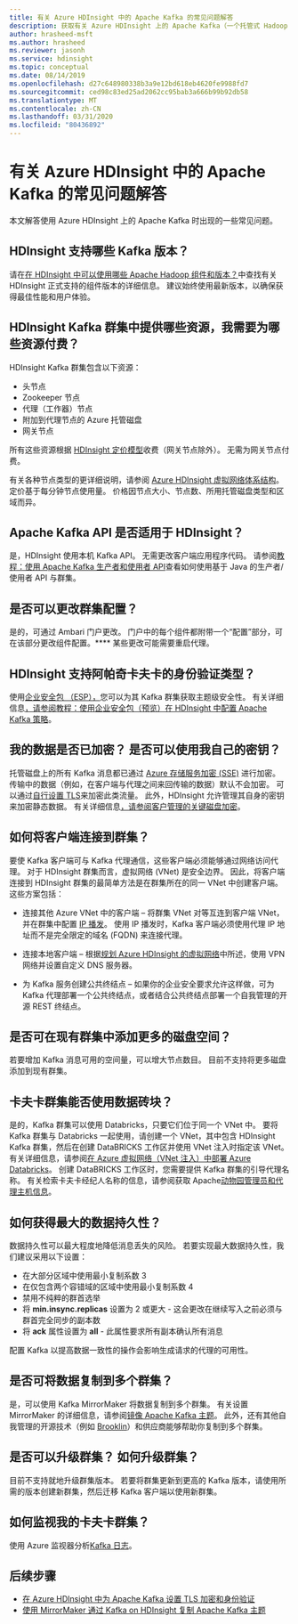 ```yaml
---
title: 有关 Azure HDInsight 中的 Apache Kafka 的常见问题解答
description: 获取有关 Azure HDInsight 上的 Apache Kafka（一个托管式 Hadoop 云服务）的常见问题的解答。
author: hrasheed-msft
ms.author: hrasheed
ms.reviewer: jasonh
ms.service: hdinsight
ms.topic: conceptual
ms.date: 08/14/2019
ms.openlocfilehash: d27c648980338b3a9e12bd618eb4620fe9988fd7
ms.sourcegitcommit: ced98c83ed25ad2062cc95bab3a666b99b92db58
ms.translationtype: MT
ms.contentlocale: zh-CN
ms.lasthandoff: 03/31/2020
ms.locfileid: "80436892"
---
```

# <a name="frequently-asked-questions-about-apache-kafka-in-azure-hdinsight"></a>有关 Azure HDInsight 中的 Apache Kafka 的常见问题解答

本文解答使用 Azure HDInsight 上的 Apache Kafka 时出现的一些常见问题。

## <a name="what-kafka-versions-are-supported-by-hdinsight"></a>HDInsight 支持哪些 Kafka 版本？

请在[在 HDInsight 中可以使用哪些 Apache Hadoop 组件和版本？](../hdinsight-component-versioning.md#supported-hdinsight-versions)中查找有关 HDInsight 正式支持的组件版本的详细信息。 建议始终使用最新版本，以确保获得最佳性能和用户体验。

## <a name="what-resources-are-provided-in-an-hdinsight-kafka-cluster-and-what-resources-am-i-charged-for"></a>HDInsight Kafka 群集中提供哪些资源，我需要为哪些资源付费？

HDInsight Kafka 群集包含以下资源：

* 头节点
* Zookeeper 节点
* 代理（工作器）节点 
* 附加到代理节点的 Azure 托管磁盘
* 网关节点

所有这些资源根据 [HDInsight 定价模型](https://azure.microsoft.com/pricing/details/hdinsight/)收费（网关节点除外）。 无需为网关节点付费。

有关各种节点类型的更详细说明，请参阅 [Azure HDInsight 虚拟网络体系结构](../hdinsight-virtual-network-architecture.md)。 定价基于每分钟节点使用量。 价格因节点大小、节点数、所用托管磁盘类型和区域而异。

## <a name="do-apache-kafka-apis-work-with-hdinsight"></a>Apache Kafka API 是否适用于 HDInsight？

是，HDInsight 使用本机 Kafka API。 无需更改客户端应用程序代码。 请参阅[教程：使用 Apache Kafka 生产者和使用者 API](./apache-kafka-producer-consumer-api.md)查看如何使用基于 Java 的生产者/使用者 API 与群集。

## <a name="can-i-change-cluster-configurations"></a>是否可以更改群集配置？

是的，可通过 Ambari 门户更改。 门户中的每个组件都附带一个“配置”部分，可在该部分更改组件配置。**** 某些更改可能需要重启代理。

## <a name="what-type-of-authentication-does-hdinsight-support-for-apache-kafka"></a>HDInsight 支持阿帕奇卡夫卡的身份验证类型？

使用[企业安全包 （ESP），](../domain-joined/apache-domain-joined-architecture.md)您可以为其 Kafka 群集获取主题级安全性。 有关详细信息[，请参阅教程：使用企业安全包（预览）在 HDInsight 中配置 Apache Kafka 策略](../domain-joined/apache-domain-joined-run-kafka.md)。

## <a name="is-my-data-encrypted-can-i-use-my-own-keys"></a>我的数据是否已加密？ 是否可以使用我自己的密钥？

托管磁盘上的所有 Kafka 消息都已通过 [Azure 存储服务加密 (SSE)](../../storage/common/storage-service-encryption.md) 进行加密。 传输中的数据（例如，在客户端与代理之间来回传输的数据）默认不会加密。 可以通过[自行设置 TLS](./apache-kafka-ssl-encryption-authentication.md)来加密此类流量。 此外，HDInsight 允许管理其自身的密钥来加密静态数据。 有关详细信息[，请参阅客户管理的关键磁盘加密](../disk-encryption.md)。

## <a name="how-do-i-connect-clients-to-my-cluster"></a>如何将客户端连接到群集？

要使 Kafka 客户端可与 Kafka 代理通信，这些客户端必须能够通过网络访问代理。 对于 HDInsight 群集而言，虚拟网络 (VNet) 是安全边界。 因此，将客户端连接到 HDInsight 群集的最简单方法是在群集所在的同一 VNet 中创建客户端。 这些方案包括：

* 连接其他 Azure VNet 中的客户端 – 将群集 VNet 对等互连到客户端 VNet，并在群集中配置 [IP 播发](apache-kafka-connect-vpn-gateway.md#configure-kafka-for-ip-advertising)。 使用 IP 播发时，Kafka 客户端必须使用代理 IP 地址而不是完全限定的域名 (FQDN) 来连接代理。

* 连接本地客户端 – 根据[规划 Azure HDInsight 的虚拟网络](../hdinsight-plan-virtual-network-deployment.md)中所述，使用 VPN 网络并设置自定义 DNS 服务器。

* 为 Kafka 服务创建公共终结点 – 如果你的企业安全要求允许这样做，可为 Kafka 代理部署一个公共终结点，或者结合公共终结点部署一个自我管理的开源 REST 终结点。

## <a name="can-i-add-more-disk-space-on-an-existing-cluster"></a>是否可在现有群集中添加更多的磁盘空间？

若要增加 Kafka 消息可用的空间量，可以增大节点数目。 目前不支持将更多磁盘添加到现有群集。

## <a name="can-a-kafka-cluster-work-with-databricks"></a>卡夫卡群集能否使用数据砖块？ 

是的，Kafka 群集可以使用 Databricks，只要它们位于同一个 VNet 中。 要将 Kafka 群集与 Databricks 一起使用，请创建一个 VNet，其中包含 HDInsight Kafka 群集，然后在创建 DataBRICKS 工作区并使用 VNet 注入时指定该 VNet。 有关详细信息，请参阅[在 Azure 虚拟网络（VNet 注入）中部署 Azure Databricks](https://docs.microsoft.com/azure/databricks/administration-guide/cloud-configurations/azure/vnet-inject)。 创建 DataBRICKS 工作区时，您需要提供 Kafka 群集的引导代理名称。 有关检索卡夫卡经纪人名称的信息，请参阅获取 Apache[动物园管理员和代理主机信息](https://docs.microsoft.com/azure/hdinsight/kafka/apache-kafka-get-started#getkafkainfo)。

## <a name="how-can-i-have-maximum-data-durability"></a>如何获得最大的数据持久性？

数据持久性可以最大程度地降低消息丢失的风险。 若要实现最大数据持久性，我们建议采用以下设置：

* 在大部分区域中使用最小复制系数 3
* 在仅包含两个容错域的区域中使用最小复制系数 4
* 禁用不纯粹的群首选举
* 将 **min.insync.replicas** 设置为 2 或更大 - 这会更改在继续写入之前必须与群首完全同步的副本数
* 将 **ack** 属性设置为 **all** - 此属性要求所有副本确认所有消息

配置 Kafka 以提高数据一致性的操作会影响生成请求的代理的可用性。

## <a name="can-i-replicate-my-data-to-multiple-clusters"></a>是否可将数据复制到多个群集？

是，可以使用 Kafka MirrorMaker 将数据复制到多个群集。 有关设置 MirrorMaker 的详细信息，请参阅[镜像 Apache Kafka 主题](apache-kafka-mirroring.md)。 此外，还有其他自我管理的开源技术（例如 [Brooklin](https://github.com/linkedin/Brooklin/)）和供应商能够帮助你复制到多个群集。

## <a name="can-i-upgrade-my-cluster-how-should-i-upgrade-my-cluster"></a>是否可以升级群集？ 如何升级群集？

目前不支持就地升级群集版本。 若要将群集更新到更高的 Kafka 版本，请使用所需的版本创建新群集，然后迁移 Kafka 客户端以使用新群集。

## <a name="how-do-i-monitor-my-kafka-cluster"></a>如何监视我的卡夫卡群集？

使用 Azure 监视器分析[Kafka 日志](./apache-kafka-log-analytics-operations-management.md)。

## <a name="next-steps"></a>后续步骤

* [在 Azure HDInsight 中为 Apache Kafka 设置 TLS 加密和身份验证](./apache-kafka-ssl-encryption-authentication.md)
* [使用 MirrorMaker 通过 Kafka on HDInsight 复制 Apache Kafka 主题](./apache-kafka-mirroring.md)
